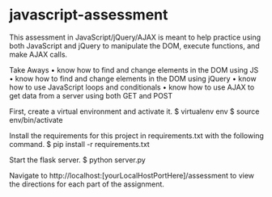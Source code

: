 # javascript-assessment
This assessment in JavaScript/jQuery/AJAX is meant to help practice using both JavaScript and jQuery to manipulate the DOM, execute functions, and make AJAX calls.

Take Aways
•	know how to find and change elements in the DOM using JS
•	know how to find and change elements in the DOM using jQuery
•	know how to use JavaScript loops and conditionals
•	know how to use AJAX to get data from a server using both GET and POST


First, create a virtual environment and activate it.
$ virtualenv env 
$ source env/bin/activate

Install the requirements for this project in requirements.txt with the following command.
$ pip install -r requirements.txt

Start the flask server.
$ python server.py


Navigate to http://localhost:[yourLocalHostPortHere]/assessment to view the directions for each part of the assignment. 


